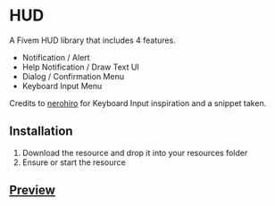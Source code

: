 # HUD

A Fivem HUD library that includes 4 features.

- Notification / Alert
- Help Notification / Draw Text UI
- Dialog / Confirmation Menu
- Keyboard Input Menu

Credits to [nerohiro](https://github.com/nerohiro/nh-keyboard) for Keyboard Input inspiration and a snippet taken.

## Installation

1. Download the resource and drop it into your resources folder
2. Ensure or start the resource

## [Preview](https://www.youtube.com/watch?v=w2g8Y_ZFK_o)
